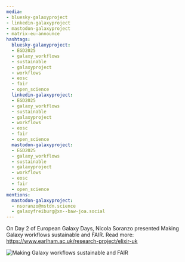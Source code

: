 ```yaml
---
media:
- bluesky-galaxyproject
- linkedin-galaxyproject
- mastodon-galaxyproject
- matrix-eu-announce
hashtags:
  bluesky-galaxyproject:
  - EGD2025
  - galaxy_workflows
  - sustainable
  - galaxyproject
  - workflows
  - eosc
  - fair
  - open_science
  linkedin-galaxyproject:
  - EGD2025
  - galaxy_workflows
  - sustainable
  - galaxyproject
  - workflows
  - eosc
  - fair
  - open_science
  mastodon-galaxyproject:
  - EGD2025
  - galaxy_workflows
  - sustainable
  - galaxyproject
  - workflows
  - eosc
  - fair
  - open_science
mentions:
  mastodon-galaxyproject:
  - nsoranzo@mstdn.science
  - galaxyfreiburg@xn--baw-joa.social
---
```


On Day 2 of European Galaxy Days, Nicola Soranzo presented Making Galaxy workflows sustainable and FAIR.
Read more: https://www.earlham.ac.uk/research-project/elixir-uk

![Making Galaxy workflows sustainable and FAIR](https://github.com/user-attachments/assets/0f0e40e3-3747-44c8-9906-ecbb8e625866)